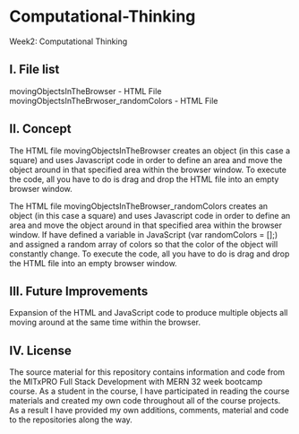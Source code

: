 # Computational-Thinking
Week2: Computational Thinking

I. File list
------------
movingObjectsInTheBrowser - HTML File
movingObjectsInTheBrwoser_randomColors - HTML File

II. Concept
----------
The HTML file movingObjectsInTheBrowser creates an object (in this case a square) and uses Javascript code in order to define an area and move the object around in that specified area within the browser window.  To execute the code, all you have to do is drag and drop the HTML file into an empty browser window.

The HTML file movingObjectsInTheBrowser_randomColors creates an object (in this case a square) and uses Javascript code in order to define an area and move the object around in that specified area within the browser window.  If have defined a variable in JavaScript (var randomColors = [];) and assigned a random array of colors so that the color of the object will constantly change.  To execute the code, all you have to do is drag and drop the HTML file into an empty browser window.


III. Future Improvements
----------
Expansion of the HTML and JavaScript code to produce multiple objects all moving around at the same time within the browser.

IV.  License
----------
The source material for this repository contains information and code from the MITxPRO Full Stack Development with MERN 32 week bootcamp course.
As a student in the course, I have participated in reading the course materials and created my own code throughout all of the course projects. As a result I have provided my own additions, comments, material and code to the repositories along the way.
